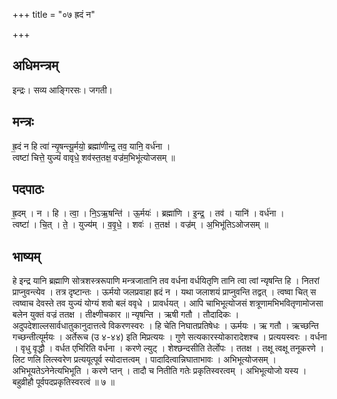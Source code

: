 +++
title = "०७ ह्रदं न"

+++
## अधिमन्त्रम्
इन्द्रः। सव्य आङ्गिरसः। जगती।

## मन्त्रः
ह्र॒दं न हि त्वा॑ न्यृ॒षन्त्यू॒र्मयो॒ ब्रह्मा॑णीन्द्र॒ तव॒ यानि॒ वर्ध॑ना ।  
त्वष्टा॑ चित्ते॒ युज्यं॑ वावृधे॒ शव॑स्त॒तक्ष॒ वज्र॑म॒भिभू॑त्योजसम् ॥

## पदपाठः
ह्र॒दम् । न । हि । त्वा॒ । नि॒ऽऋ॒षन्ति॑ । ऊ॒र्मयः॑ । ब्रह्मा॑णि । इ॒न्द्र॒ । तव॑ । यानि॑ । वर्ध॑ना ।  
त्वष्टा॑ । चि॒त् । ते॒ । युज्य॑म् । व॒वृ॒धे॒ । शवः॑ । त॒तक्ष॑ । वज्र॑म् । अ॒भिभू॑तिऽओजसम् ॥

## भाष्यम्
हे इन्द्र यानि ब्रह्माणि सोत्रशस्त्ररूपाणि मन्त्रजातानि तव वर्धना वर्धयितृणि तानि त्वा त्वां न्यृषन्ति हि । नितरां प्राप्नुवन्त्येव । तत्र दृष्टान्तः । ऊर्मयो जलप्रवाहा ह्रदं न । यथा जलाशयं प्राप्नुवन्ति तद्वत् । त्वष्वा चित् स त्वष्वाच देवस्ते तव युज्यं योग्यं शवो बलं ववृधे । प्रावर्धयत् । आपि चाभिभूत्योजसं शत्रूणामभिभवितृणामोजसा बलेन युक्तं वज्रं ततक्ष । तीक्ष्णीचकार ॥ न्यृषन्ति । ऋषी गतौ । तौदादिकः । अदुपदेशाल्लसार्वधातुकानुदात्तत्वे विकरणस्वरः । हि चेति निघातप्रतिषेधः । ऊर्मयः । ऋ गतौ । ऋच्छन्ति गच्छन्तीत्यूर्मयः । अर्तेरूच (उ ४-४४) इति मिप्रत्ययः । गुणे सत्यकारस्योकारादेशश्च । प्रत्ययस्वरः । वर्धना । वृधु वृद्धौ । वर्धत एभिरिति वर्धना । करणे ल्युट् । शेश्छन्दसीति तेर्लोपः । ततक्ष । तक्षू त्वक्षू तनूकरणे । लिट णलि लित्स्वरेण प्रत्ययूत्पूर्व स्योदात्तत्वम् । पादादित्वान्निघाताभावः । अभिभूत्योजसम् । अभिभूयतेऽनेनेत्यभिभूति । करणे प्तन् । तादौ च नितीति गतेः प्रकृतिस्वरत्वम् । अभिभूत्योजो यस्य । बहुव्रीहौ पूर्वपदप्रकृतिस्वरत्वं ॥ ७ ॥